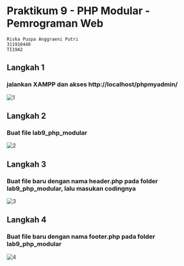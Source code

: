 # Praktikum 9 - PHP Modular - Pemrograman Web
```
Riska Puspa Anggraeni Putri
311910440
TI19A2
```

## Langkah 1
### jalankan XAMPP dan akses http://localhost/phpmyadmin/
![1](https://user-images.githubusercontent.com/56241285/120918611-6fc32a00-c6df-11eb-9e5d-e57e35fee754.png)
## Langkah 2
### Buat file lab9_php_modular
![2](https://user-images.githubusercontent.com/56241285/120918665-ba44a680-c6df-11eb-9d95-793783c06408.png)
## Langkah 3
### Buat file baru dengan nama header.php pada folder lab9_php_modular, lalu masukan codingnya
![3](https://user-images.githubusercontent.com/56241285/120918798-743c1280-c6e0-11eb-91dd-c73e6a41969c.png)
## Langkah 4
### Buat file baru dengan nama footer.php pada folder lab9_php_modular
![4](https://user-images.githubusercontent.com/56241285/120918860-e01e7b00-c6e0-11eb-89f4-f5c600f41ff0.png)
